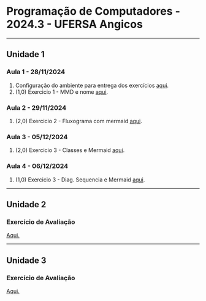 # Programação de Computadores - 2024.3 - UFERSA Angicos

---

## Unidade 1

### Aula 1 - 28/11/2024

1. Configuração do ambiente para entrega dos exercícios [aqui](u1_aula1.md).
2. (1,0) Exercicio 1 - MMD e nome [aqui](u1_exercicio1.md).

### Aula 2 - 29/11/2024

1. (2,0) Exercicio 2 - Fluxograma com mermaid [aqui](u1_exercicio2.md).

### Aula 3 - 05/12/2024

1. (2,0) Exercicio 3 - Classes e Mermaid [aqui](u1_exercicio3.md).

### Aula 4 - 06/12/2024

1. (1,0) Exercicio 3 - Diag. Sequencia e Mermaid [aqui](u1_exercicio3.md).

---

## Unidade 2

### Exercício de Avaliação

[Aqui.](u2_exercicio1.md)


---

## Unidade 3

### Exercício de Avaliação

[Aqui.](u3_exercicio1.md)
